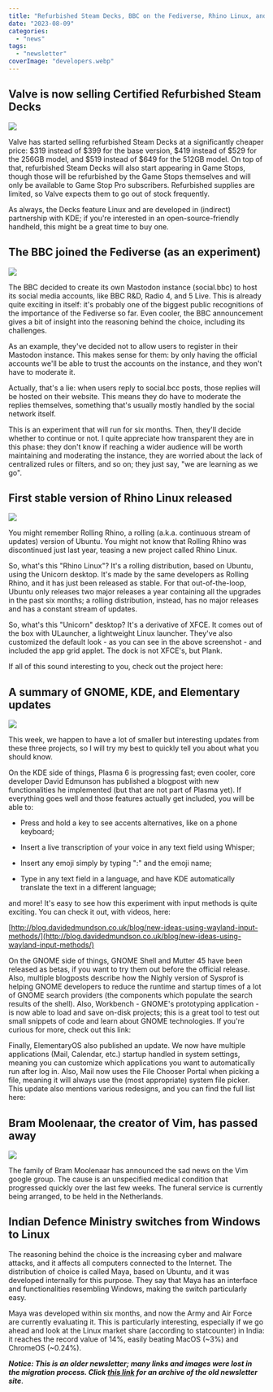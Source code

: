 ```yaml
---
title: "Refurbished Steam Decks, BBC on the Fediverse, Rhino Linux, and more!"
date: "2023-08-09"
categories: 
  - "news"
tags: 
  - "newsletter"
coverImage: "developers.webp"
---
```


## Valve is now selling Certified Refurbished Steam Decks

![](images/DSCF3424.jpg)

Valve has started selling refurbished Steam Decks at a significantly cheaper price: $319 instead of $399 for the base version, $419 instead of $529 for the 256GB model, and $519 instead of $649 for the 512GB model. On top of that, refurbished Steam Decks will also start appearing in Game Stops, though those will be refurbished by the Game Stops themselves and will only be available to Game Stop Pro subscribers. Refurbished supplies are limited, so Valve expects them to go out of stock frequently.

As always, the Decks feature Linux and are developed in (indirect) partnership with KDE; if you're interested in an open-source-friendly handheld, this might be a great time to buy one.

## The BBC joined the Fediverse (as an experiment)

![](images/image-4.png)

The BBC decided to create its own Mastodon instance (social.bbc) to host its social media accounts, like BBC R&D, Radio 4, and 5 Live. This is already quite exciting in itself: it's probably one of the biggest public recognitions of the importance of the Fediverse so far. Even cooler, the BBC announcement gives a bit of insight into the reasoning behind the choice, including its challenges.

As an example, they've decided not to allow users to register in their Mastodon instance. This makes sense for them: by only having the official accounts we'll be able to trust the accounts on the instance, and they won't have to moderate it.

Actually, that's a lie: when users reply to social.bcc posts, those replies will be hosted on their website. This means they do have to moderate the replies themselves, something that's usually mostly handled by the social network itself.

This is an experiment that will run for six months. Then, they'll decide whether to continue or not. I quite appreciate how transparent they are in this phase: they don't know if reaching a wider audience will be worth maintaining and moderating the instance, they are worried about the lack of centralized rules or filters, and so on; they just say, "we are learning as we go".  

## First stable version of Rhino Linux released

![](images/image-5.png)

You might remember Rolling Rhino, a rolling (a.k.a. continuous stream of updates) version of Ubuntu. You might not know that Rolling Rhino was discontinued just last year, teasing a new project called Rhino Linux.

So, what's this "Rhino Linux"? It's a rolling distribution, based on Ubuntu, using the Unicorn desktop. It's made by the same developers as Rolling Rhino, and it has just been released as stable. For that out-of-the-loop, Ubuntu only releases two major releases a year containing all the upgrades in the past six months; a rolling distribution, instead, has no major releases and has a constant stream of updates.

So, what's this "Unicorn" desktop? It's a derivative of XFCE. It comes out of the box with ULauncher, a lightweight Linux launcher. They've also customized the default look - as you can see in the above screenshot - and included the app grid applet. The dock is not XFCE's, but Plank.

If all of this sound interesting to you, check out the project here:

## A summary of GNOME, KDE, and Elementary updates

![](images/image-7.png)

This week, we happen to have a lot of smaller but interesting updates from these three projects, so I will try my best to quickly tell you about what you should know.

On the KDE side of things, Plasma 6 is progressing fast; even cooler, core developer David Edmunson has published a blogpost with new functionalities he implemented (but that are not part of Plasma yet). If everything goes well and those features actually get included, you will be able to:

- Press and hold a key to see accents alternatives, like on a phone keyboard;

- Insert a live transcription of your voice in any text field using Whisper;

- Insert any emoji simply by typing ":" and the emoji name;

- Type in any text field in a language, and have KDE automatically translate the text in a different language;

and more! It's easy to see how this experiment with input methods is quite exciting. You can check it out, with videos, here:

[http://blog.davidedmundson.co.uk/blog/new-ideas-using-wayland-input-methods/](http://blog.davidedmundson.co.uk/blog/new-ideas-using-wayland-input-methods/)

On the GNOME side of things, GNOME Shell and Mutter 45 have been released as betas, if you want to try them out before the official release. Also, multiple blogposts describe how the Nighly version of Sysprof is helping GNOME developers to reduce the runtime and startup times of a lot of GNOME search providers (the components which populate the search results of the shell). Also, Workbench - GNOME's prototyping application - is now able to load and save on-disk projects; this is a great tool to test out small snippets of code and learn about GNOME technologies. If you're curious for more, check out this link:

Finally, ElementaryOS also published an update. We now have multiple applications (Mail, Calendar, etc.) startup handled in system settings, meaning you can customize which applications you want to automatically run after log in. Also, Mail now uses the File Chooser Portal when picking a file, meaning it will always use the (most appropriate) system file picker. This update also mentions various redesigns, and you can find the full list here:  

## Bram Moolenaar, the creator of Vim, has passed away

![](images/image-6.png)

The family of Bram Moolenaar has announced the sad news on the Vim google group. The cause is an unspecified medical condition that progressed quickly over the last few weeks. The funeral service is currently being arranged, to be held in the Netherlands.

## Indian Defence Ministry switches from Windows to Linux

The reasoning behind the choice is the increasing cyber and malware attacks, and it affects all computers connected to the Internet. The distribution of choice is called Maya, based on Ubuntu, and it was developed internally for this purpose. They say that Maya has an interface and functionalities resembling Windows, making the switch particularly easy.

Maya was developed within six months, and now the Army and Air Force are currently evaluating it. This is particularly interesting, especially if we go ahead and look at the Linux market share (according to statcounter) in India: it reaches the record value of 14%, easily beating MacOS (~3%) and ChromeOS (~0.24%).

**_Notice: This is an older newsletter; many links and images were lost in the migration process. Click [this link](https://archive.techhut.tv/) for an archive of the old newsletter site_**.
